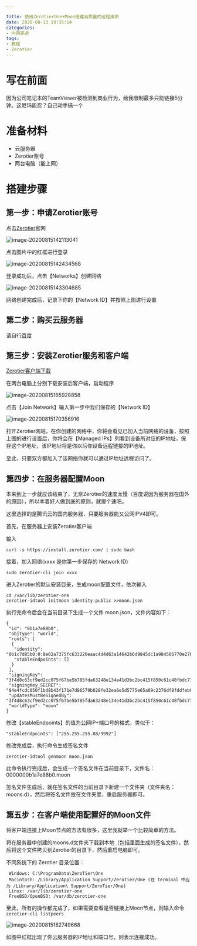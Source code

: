 ```yaml
---

title: 使用ZerotierOne+Moon搭建高质量的远程桌面
date: 2020-08-13 19:35:14
categories: 
- 内网穿透
tags:
- 教程
- Zerotier
---
```


# 写在前面

因为公司笔记本的TeamViewer被检测到商业行为，给我限制最多只能链接5分钟。这尼玛能忍？自己动手搞一个

# 准备材料

* 云服务器
* Zerotier账号
* 两台电脑（能上网）

# 搭建步骤

## 第一步：申请Zerotier账号

点击[Zerotier](https://www.zerotier.com/)官网

![image-20200815142113041](https://typora-img-1252867373.cos.ap-chengdu.myqcloud.com/20200815142113.png)

点击图片中的红框进行登录

![image-20200815142434568](https://typora-img-1252867373.cos.ap-chengdu.myqcloud.com/20200815142434.png)

登录成功后，点击【Networks】创建网络

![image-20200815143304685](https://typora-img-1252867373.cos.ap-chengdu.myqcloud.com/20200815143304.png)

网络创建完成后，记录下你的【Network ID】并按照上图进行设置

## 第二步：购买云服务器

请自行[百度](https://www.baidu.com/)

## 第三步：安装Zerotier服务和客户端

[Zerotier客户端下载](https://www.zerotier.com/download/)

在两台电脑上分别下载安装后客户端，启动程序

![image-20200815165928858](https://typora-img-1252867373.cos.ap-chengdu.myqcloud.com/20200815165928.png)

点击【Join Network】输入第一步中我们保存的【Network ID】

![image-20200815170356916](https://typora-img-1252867373.cos.ap-chengdu.myqcloud.com/20200815170357.png)

打开Zerotier网站，在你创建的网络中，你将会看见已加入当前网络的设备，按照上图的进行设置后，你将会在【Managed IPs】列看到设备所对应的IP地址，保存这个IP地址，该IP地址将是你以后你设备远程链接的IP地址。

至此，只要双方都加入了该网络你就可以通过IP地址远程访问了。

## 第四步：在服务器配置Moon

本来到上一步就应该结束了，无奈Zerotier的速度太慢（百度说因为服务器在国外的原因），所以本着好人做到底的原则，就提个速吧。

这里选择的是腾讯云的国内服务器，只要服务器能又公网IPV4即可。

首先，在服务器上安装Zerotier客户端

输入

```
curl -s https://install.zerotier.com/ | sudo bash
```

接着，加入网络(xxxx 是你第一步保存的 Network ID)

```
sudo zerotier-cli join xxxx
```

进入Zerotier的默认安装目录，生成moon配置文件，依次输入

```
cd /var/lib/zerotier-one
zerotier-idtool initmoon identity.public >>moon.json
```

执行完命令后会在当前目录下生成一个文件 moon.json，文件内容如下：

```
{
 "id": "0b1a7e88b0",
 "objtype": "world",
 "roots": [
  {
   "identity": "0b1c7d85b0:0:8e02a7375fc633220eaac4d4d63a14642b6d9845dc1a984506770e278a86901fa54257d554378934ab66c7e3b923b6686b1be6dc0e239efbde764aad3a6419a3",
   "stableEndpoints": []
  }
 ],
 "signingKey": "3f4d8c63cf9ed2cc075f67be5b785fda63248e134e41d3bc2bc415f850c61c48fbdc7750e2cc9910887423f660f63cb82463b7baf0613b8321005a99b4516948",
 "signingKey_SECRET": "84e4fcdc050f1bd8b43f171e7d86579b028fe32ea6e5d5775e65a09c2376df8fddfeb06b5817c43c02bb0f84a622ed06f303eb2aa5d30249bbd2406f6cbc8a31",
 "updatesMustBeSignedBy": "3f4d8c63cf9ed2cc075f67be5b785fda63248e134e41d3bc2bc415f850c61c48fbdc7750e2cc9910887423f660f63cb82463b7baf0613b8321005a99b4516948",
 "worldType": "moon"
}

```

修改【stableEndpoints】的值为公网IP+端口号的格式，类似于：

```
"stableEndpoints": ["255.255.255.88/9992"]
```

修改完成后，执行命令生成签名文件

```
zerotier-idtool genmoon moon.json
```

此命令执行完成后，会生成一个签名文件在当前目录下，文件名：0000000b1a7e88b0.moon 

签名文件生成后，就在签名文件的当前目录下新建一个文件夹（文件夹名：moons.d），然后将签名文件放在文件夹里，重启服务器即可。

## 第五步：在客户端使用配置好的Moon文件

将客户端连接上Moon节点的方法有很多，这里我就举一个比较简单的方法。

将在服务器中创建的moons.d文件夹下载到本地（包括里面生成的签名文件），然后将这个文件拷贝到Zerotier的目录下，然后重启电脑即可。

不同系统下的 Zerotier 目录位置：

```
 Windows: C:\ProgramData\ZeroTier\One
 Macintosh: /Library/Application Support/ZeroTier/One (在 Terminal 中应为 /Library/Application\ Support/ZeroTier/One)
 Linux: /var/lib/zerotier-one
 FreeBSD/OpenBSD: /var/db/zerotier-one
```

至此，所有的操作都完成了，如果需要查看是否链接上Moon节点，则输入命令`zerotier-cli listpeers`

![image-20200815182749668](https://typora-img-1252867373.cos.ap-chengdu.myqcloud.com/20200815182749.png)

如图中红框出现了你云服务器的IP地址和端口号，则表示连接成功。